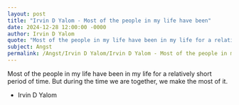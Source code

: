 ```yaml
---
layout: post
title: "Irvin D Yalom - Most of the people in my life have been"
date: 2024-12-28 12:00:00 -0000
author: Irvin D Yalom
quote: "Most of the people in my life have been in my life for a relatively short period of time. But during the time we are together, we make the most of it."
subject: Angst
permalink: /Angst/Irvin D Yalom/Irvin D Yalom - Most of the people in my life have been
---
```


Most of the people in my life have been in my life for a relatively short period of time. But during the time we are together, we make the most of it.

- Irvin D Yalom
